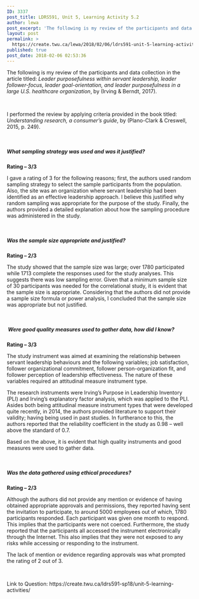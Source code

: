 ```yaml
---
ID: 3337
post_title: LDRS591, Unit 5, Learning Activity 5.2
author: lewa
post_excerpt: 'The following is my review of the participants and data collection in the article titled: Leader purposefulness within servant leadership, leader follower-focus, leader goal-orientation, and leader purposefulness in a large U.S. healthcare organization, by (Irving &amp; Berndt, 2017). &nbsp; I performed the review by applying criteria provided in the book titled: Understanding research, a consumer&rsquo;s [&hellip;]'
layout: post
permalink: >
  https://create.twu.ca/lewa/2018/02/06/ldrs591-unit-5-learning-activity-5-2/
published: true
post_date: 2018-02-06 02:53:36
---
```

<p>The following is my review of the participants and data collection in the article titled: <em>Leader purposefulness within servant leadership, leader follower-focus, leader goal-orientation, and leader purposefulness in a large U.S. healthcare organization</em>, by (Irving &amp; Berndt, 2017).</p>
<p>&nbsp;</p>
<p>I performed the review by applying criteria provided in the book titled: <em>Understanding research, a consumer’s guide</em>, by (Plano-Clark &amp; Creswell, 2015, p. 249).</p>
<p>&nbsp;</p>
<h5><strong>What sampling strategy was used and was it justified? </strong></h5>
<p><strong>Rating – 3/3</strong></p>
<p>I gave a rating of 3 for the following reasons; first, the authors used random sampling strategy to select the sample participants from the population. Also, the site was an organization where servant leadership had been identified as an effective leadership approach. I believe this justified why random sampling was appropriate for the purpose of the study. Finally, the authors provided a detailed explanation about how the sampling procedure was administered in the study.</p>
<p><strong> </strong></p>
<h5><strong>Was the sample size appropriate and justified?</strong></h5>
<p><strong>Rating – 2/3</strong></p>
<p>The study showed that the sample size was large; over 1780 participated while 1713 complete the responses used for the study analyses. This suggests there was low sampling error. Given that a minimum sample size of 30 participants was needed for the correlational study, it is evident that the sample size is appropriate. Considering that the authors did not provide a sample size formula or power analysis, I concluded that the sample size was appropriate but not justified.</p>
<p>&nbsp;</p>
<h5><strong> </strong><strong>Were good quality measures used to gather data, how did I know?</strong></h5>
<p><strong>Rating – 3/3</strong></p>
<p>The study instrument was aimed at examining the relationship between servant leadership behaviours and the following variables; job satisfaction, follower organizational commitment, follower person-organization fit, and follower perception of leadership effectiveness. The nature of these variables required an attitudinal measure instrument type.</p>
<p>The research instruments were Irving’s Purpose in Leadership Inventory (PLI) and Irving’s explanatory factor analysis, which was applied to the PLI. Asides both being attitudinal measure instrument types that were developed quite recently, in 2014, the authors provided literature to support their validity; having being used in past studies. In furtherance to this, the authors reported that the reliability coefficient in the study as 0.98 – well above the standard of 0.7.</p>
<p>Based on the above, it is evident that high quality instruments and good measures were used to gather data.</p>
<p>&nbsp;</p>
<h5><strong>Was the data gathered using ethical procedures?</strong></h5>
<p><strong>Rating – 2/3</strong></p>
<p>Although the authors did not provide any mention or evidence of having obtained appropriate approvals and permissions, they reported having sent the invitation to participate, to around 5000 employees out of which, 1780 participants responded. Each participant was given one month to respond. This implies that the participants were not coerced. Furthermore, the study reported that the participants all accessed the instrument electronically through the Internet. This also implies that they were not exposed to any risks while accessing or responding to the instrument.</p>
<p>The lack of mention or evidence regarding approvals was what prompted the rating of 2 out of 3.</p>
<p>&nbsp;</p>
<p>Link to Question: https://create.twu.ca/ldrs591-sp18/unit-5-learning-activities/</p>
